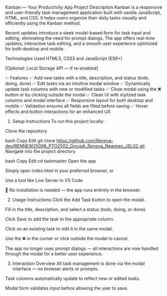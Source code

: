 Kanban — Your Productivity App
Project Description
Kanban is a responsive and user-friendly task management application built with vanilla JavaScript, HTML, and CSS. It helps users organize their daily tasks visually and efficiently using the Kanban method.

Recent updates introduce a sleek modal-based form for task input and editing, eliminating the need for prompt dialogs. The app offers real-time updates, interactive task editing, and a smooth user experience optimized for both desktop and mobile.

Technologies Used
HTML5, CSS3 and JavaScript (ES6+)

[Optional: Local Storage API — if re-enabled]

✨ Features
✅ Add new tasks with a title, description, and status (todo, doing, done)
✅ Edit tasks via an intuitive modal window
✅ Dynamically update task columns with new or modified tasks
✅ Close modal using the ❌ button or by clicking outside the modal
✅ Clean UI with stylized task columns and modal interface
✅ Responsive layout for both desktop and mobile
✅ Validation ensures all fields are filled before saving
✅ Hover effects and button interactions for an enhanced UX

1. Setup Instructions
To run this project locally:

Clone the repository

bash
Copy
Edit
git clone https://github.com/Reneva-dev/RENNEW25098_PTO2502_GroupA_Reneva_Newman_JSL02.git
Navigate into the project directory

bash
Copy
Edit
cd taskmaster
Open the app

Simply open index.html in your preferred browser, or

Use a tool like Live Server in VS Code

📌 No installation is needed — the app runs entirely in the browser.

2. Usage Instructions
Click the Add Task button to open the modal.

Fill in the title, description, and select a status (todo, doing, or done).

Click Save to add the task to the appropriate column.

Click on an existing task to edit it in the same modal.

Use the ❌ in the corner or click outside the modal to cancel.

The app no longer uses prompt dialogs — all interactions are now handled through the modal for a better user experience.

3. Interaction Overview
All task management is done via the modal interface — no browser alerts or prompts.

Task columns automatically update to reflect new or edited tasks.

Modal form validates input before allowing the user to save.

